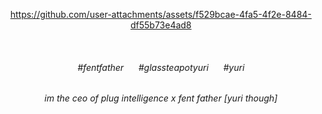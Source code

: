 <div align=center>




https://github.com/user-attachments/assets/f529bcae-4fa5-4f2e-8484-df55b73e4ad8


<br>

<h6>#fentfather&nbsp;&nbsp;&nbsp;&nbsp;&nbsp;&nbsp;#glassteapotyuri&nbsp;&nbsp;&nbsp;&nbsp;&nbsp;&nbsp;#yuri</h6>
<h6>im the ceo of plug intelligence x fent father [yuri though] </h6>

</div>

